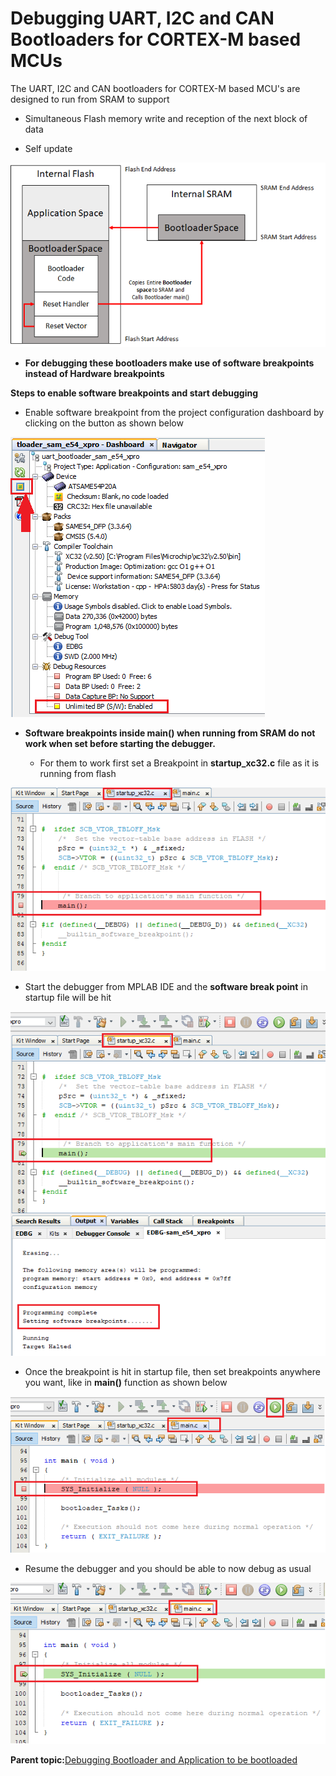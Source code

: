 # Debugging UART, I2C and CAN Bootloaders for CORTEX-M based MCUs

The UART, I2C and CAN bootloaders for CORTEX-M based MCU's are designed to run from SRAM to support

-   Simultaneous Flash memory write and reception of the next block of data

-   Self update


![bootloader_ram_layout](GUID-8F4C195C-2073-4E28-A2D8-9BB872DF7129-low.png)

-   **For debugging these bootloaders make use of software breakpoints instead of Hardware breakpoints**


**Steps to enable software breakpoints and start debugging**

-   Enable software breakpoint from the project configuration dashboard by clicking on the button as shown below


![arm_bootloader_debug_enable_soft_breakpoint](GUID-BBE1B1B4-456E-4CBA-BA50-3CEE501EF54E-low.png)

-   **Software breakpoints inside main\(\) when running from SRAM do not work when set before starting the debugger.**

    -   For them to work first set a Breakpoint in **startup\_xc32.c** file as it is running from flash


![arm_bootloader_debug_set_startup_breakpoint](GUID-BD2EC8EF-AAD3-4D33-A203-96F0E7975CE7-low.png)

-   Start the debugger from MPLAB IDE and the **software break point** in startup file will be hit


![arm_bootloader_debug_startup_breakpoint_hit](GUID-83C9C9B6-3972-4155-9F57-BB550BAF484E-low.png)

-   Once the breakpoint is hit in startup file, then set breakpoints anywhere you want, like in **main\(\)** function as shown below


![arm_bootloader_debug_set_main_breakpoint](GUID-8E9E51B5-5F8E-4B81-9B62-BB2F3CD63B6C-low.png)

-   Resume the debugger and you should be able to now debug as usual


![arm_bootloader_debug_main_breakpoint_hit](GUID-EA0F920D-EF02-4E71-B709-5C3358EA82A0-low.png)

**Parent topic:**[Debugging Bootloader and Application to be bootloaded](GUID-05CA35ED-C84A-4F88-AAC1-F37D8F6EFEF4.md)

